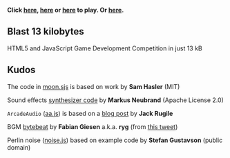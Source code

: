 **Click [here][0], [here][0] or [here][0] to play. Or [here][0].**

Blast 13 kilobytes
------------------

HTML5 and JavaScript Game Development Competition in just 13 kB

Kudos
-----

The code in [moon.sjs][1] is based on work by **Sam Hasler** (MIT)

Sound effects [synthesizer code][2] by **Markus Neubrand** (Apache License 2.0)

`ArcadeAudio` ([aa.js][3]) is based on a [blog post][4] by **Jack Rugile**

BGM [bytebeat][5] by **Fabian Giesen** a.k.a. **ryg** (from [this tweet][6])

Perlin noise ([noise.js][7]) based on example code by **Stefan Gustavson** (public domain)

[0]: http://animuchan.net/blast-js13k/
[1]: https://github.com/mvasilkov/blast-js13k/blob/master/ms/moon.sjs
[2]: https://github.com/mneubrand/jsfxr
[3]: https://github.com/mvasilkov/blast-js13k/blob/master/scripts/aa.js
[4]: http://codepen.io/jackrugile/blog/arcade-audio-for-js13k-games
[5]: https://github.com/mvasilkov/blast-js13k/blob/master/scripts/bgm.js
[6]: https://twitter.com/rygorous/status/508028618392764416
[7]: https://github.com/mvasilkov/blast-js13k/blob/master/scripts/noise.js

